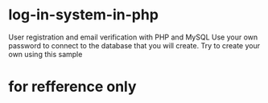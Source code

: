 # log-in-system-in-php
User registration and email verification with PHP and MySQL
Use your own password to connect to the database that you will create.
Try to create your own using this sample
# for refference only

